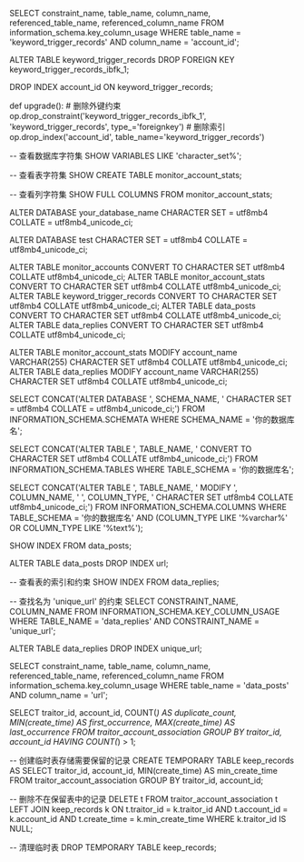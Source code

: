SELECT
    constraint_name,
    table_name,
    column_name,
    referenced_table_name,
    referenced_column_name
FROM
    information_schema.key_column_usage
WHERE
    table_name = 'keyword_trigger_records'
    AND column_name = 'account_id';



ALTER TABLE keyword_trigger_records DROP FOREIGN KEY keyword_trigger_records_ibfk_1;


DROP INDEX account_id ON keyword_trigger_records;


def upgrade():
    # 删除外键约束
    op.drop_constraint('keyword_trigger_records_ibfk_1', 'keyword_trigger_records', type_='foreignkey')
    # 删除索引
    op.drop_index('account_id', table_name='keyword_trigger_records')



-- 查看数据库字符集
SHOW VARIABLES LIKE 'character_set%';

-- 查看表字符集
SHOW CREATE TABLE monitor_account_stats;

-- 查看列字符集
SHOW FULL COLUMNS FROM monitor_account_stats;



ALTER DATABASE your_database_name CHARACTER SET = utf8mb4 COLLATE = utf8mb4_unicode_ci;

ALTER DATABASE test CHARACTER SET = utf8mb4 COLLATE = utf8mb4_unicode_ci;


ALTER TABLE monitor_accounts CONVERT TO CHARACTER SET utf8mb4 COLLATE utf8mb4_unicode_ci;
ALTER TABLE monitor_account_stats CONVERT TO CHARACTER SET utf8mb4 COLLATE utf8mb4_unicode_ci;
ALTER TABLE keyword_trigger_records CONVERT TO CHARACTER SET utf8mb4 COLLATE utf8mb4_unicode_ci;
ALTER TABLE data_posts CONVERT TO CHARACTER SET utf8mb4 COLLATE utf8mb4_unicode_ci;
ALTER TABLE data_replies CONVERT TO CHARACTER SET utf8mb4 COLLATE utf8mb4_unicode_ci;

ALTER TABLE monitor_account_stats MODIFY account_name VARCHAR(255) CHARACTER SET utf8mb4 COLLATE utf8mb4_unicode_ci;
ALTER TABLE data_replies MODIFY account_name VARCHAR(255) CHARACTER SET utf8mb4 COLLATE utf8mb4_unicode_ci;






SELECT CONCAT('ALTER DATABASE ', SCHEMA_NAME, ' CHARACTER SET = utf8mb4 COLLATE = utf8mb4_unicode_ci;')
FROM INFORMATION_SCHEMA.SCHEMATA
WHERE SCHEMA_NAME = '你的数据库名';

SELECT CONCAT('ALTER TABLE ', TABLE_NAME, ' CONVERT TO CHARACTER SET utf8mb4 COLLATE utf8mb4_unicode_ci;')
FROM INFORMATION_SCHEMA.TABLES
WHERE TABLE_SCHEMA = '你的数据库名';

SELECT CONCAT('ALTER TABLE ', TABLE_NAME, ' MODIFY ', COLUMN_NAME, ' ', COLUMN_TYPE, ' CHARACTER SET utf8mb4 COLLATE utf8mb4_unicode_ci;')
FROM INFORMATION_SCHEMA.COLUMNS
WHERE TABLE_SCHEMA = '你的数据库名'
AND (COLUMN_TYPE LIKE '%varchar%' OR COLUMN_TYPE LIKE '%text%');



SHOW INDEX FROM data_posts;

ALTER TABLE data_posts DROP INDEX url;


-- 查看表的索引和约束
SHOW INDEX FROM data_replies;

-- 查找名为 'unique_url' 的约束
SELECT CONSTRAINT_NAME, COLUMN_NAME 
FROM INFORMATION_SCHEMA.KEY_COLUMN_USAGE 
WHERE TABLE_NAME = 'data_replies' 
  AND CONSTRAINT_NAME = 'unique_url';

ALTER TABLE data_replies DROP INDEX unique_url;



SELECT
    constraint_name,
    table_name,
    column_name,
    referenced_table_name,
    referenced_column_name
FROM
    information_schema.key_column_usage
WHERE
    table_name = 'data_posts'
    AND column_name = 'url';




SELECT 
    traitor_id,
    account_id,
    COUNT(*) AS duplicate_count,
    MIN(create_time) AS first_occurrence,
    MAX(create_time) AS last_occurrence
FROM traitor_account_association
GROUP BY traitor_id, account_id
HAVING COUNT(*) > 1;


-- 创建临时表存储需要保留的记录
CREATE TEMPORARY TABLE keep_records AS
SELECT 
    traitor_id,
    account_id,
    MIN(create_time) AS min_create_time
FROM traitor_account_association
GROUP BY traitor_id, account_id;

-- 删除不在保留表中的记录
DELETE t
FROM traitor_account_association t
LEFT JOIN keep_records k 
    ON t.traitor_id = k.traitor_id 
    AND t.account_id = k.account_id
    AND t.create_time = k.min_create_time
WHERE k.traitor_id IS NULL;

-- 清理临时表
DROP TEMPORARY TABLE keep_records;